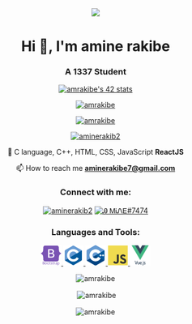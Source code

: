 <div align="center">
<img src="https://cdn.dribbble.com/users/1162077/screenshots/3848914/programmer.gif" width=600 />

<h1>Hi 👋, I'm amine rakibe</h1>
<h3>A 1337 Student</h3>

[![amrakibe's 42 stats](https://badge.mediaplus.ma/greenbinary/amrakibe)](https://github.com/oakoudad/badge42)
  
  <a target="_blank" rel="noopener noreferrer" href="https://camo.githubusercontent.com/c059d53321a451427c1d549524a3708af3a4d2693f36b8aee35e192917c2d075/68747470733a2f2f6b6f6d617265762e636f6d2f67687076632f3f757365726e616d653d616d72616b696265266c6162656c3d50726f66696c65253230766965777326636f6c6f723d306537356236267374796c653d666c6174"><img src="https://camo.githubusercontent.com/c059d53321a451427c1d549524a3708af3a4d2693f36b8aee35e192917c2d075/68747470733a2f2f6b6f6d617265762e636f6d2f67687076632f3f757365726e616d653d616d72616b696265266c6162656c3d50726f66696c65253230766965777326636f6c6f723d306537356236267374796c653d666c6174" alt="amrakibe" data-canonical-src="https://komarev.com/ghpvc/?username=amrakibe&amp;label=Profile%20views&amp;color=0e75b6&amp;style=flat" style="max-width: 100%;"></a>
  
<p> <a href="https://github.com/ryo-ma/github-profile-trophy"><img src="https://github-profile-trophy.vercel.app/?username=amrakibe" alt="amrakibe" /></a> </p>
<p> <a href="https://twitter.com/aminerakib2" target="blank"><img src="https://img.shields.io/twitter/follow/aminerakib2?logo=twitter&style=for-the-badge" alt="aminerakib2" /></a> </p>

🌱 C language, C++, HTML, CSS, JavaScript **ReactJS**

📫 How to reach me **aminerakibe7@gmail.com**

<h3>Connect with me:</h3>
<p>
<a href="https://twitter.com/AMINERAKIB2" target="blank"><img align="center" src="https://raw.githubusercontent.com/rahuldkjain/github-profile-readme-generator/master/src/images/icons/Social/twitter.svg" alt="aminerakib2" height="30" width="40" /></a>
<!-- <a href="https://www.facebook.com/people/Rakibe-Amine/100039255220746/><img align="center" src="https://raw.githubusercontent.com/rahuldkjain/github-profile-readme-generator/master/src/images/icons/Social/facebook.svg" alt="amine rakibe" height="30" width="40" /></a> -->
<a href="https://discord.gg/Ꭿ ᎷᎥᏁᎬ#7474" target="blank"><img align="center" src="https://raw.githubusercontent.com/rahuldkjain/github-profile-readme-generator/master/src/images/icons/Social/discord.svg" alt="Ꭿ ᎷᎥᏁᎬ#7474" height="30" width="40" /></a>
</p>

<h3>Languages and Tools:</h3>
<p> <a href="https://getbootstrap.com" target="_blank" rel="noreferrer"> <img src="https://raw.githubusercontent.com/devicons/devicon/master/icons/bootstrap/bootstrap-plain-wordmark.svg" alt="bootstrap" width="40" height="40"/> </a> <a href="https://www.cprogramming.com/" target="_blank" rel="noreferrer"> <img src="https://raw.githubusercontent.com/devicons/devicon/master/icons/c/c-original.svg" alt="c" width="40" height="40"/> </a> <a href="https://www.w3schools.com/cpp/" target="_blank" rel="noreferrer"> <img src="https://raw.githubusercontent.com/devicons/devicon/master/icons/cplusplus/cplusplus-original.svg" alt="cplusplus" width="40" height="40"/> </a> <a href="https://developer.mozilla.org/en-US/docs/Web/JavaScript" target="_blank" rel="noreferrer"> <img src="https://raw.githubusercontent.com/devicons/devicon/master/icons/javascript/javascript-original.svg" alt="javascript" width="40" height="40"/> </a> <a href="https://vuejs.org/" target="_blank" rel="noreferrer"> <img src="https://raw.githubusercontent.com/devicons/devicon/master/icons/vuejs/vuejs-original-wordmark.svg" alt="vuejs" width="40" height="40"/> </a> </p>

<p><img src="https://github-readme-stats.vercel.app/api/top-langs?username=amrakibe&show_icons=true&locale=en&layout=compact" alt="amrakibe" /></p>

<p>&nbsp;<img align="center" src="https://github-readme-stats.vercel.app/api?username=amrakibe&show_icons=true&locale=en" alt="amrakibe" /></p>

<p><img align="center" src="https://github-readme-streak-stats.herokuapp.com/?user=amrakibe&" alt="amrakibe" /></p>
</div>

